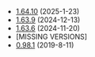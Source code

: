* [1.64.10](https://github.com/rwqfsfasxc100/DV-Version-Backups/releases/tag/Release-1.64.10) (2025-1-23)
* [1.63.9](http://github.com/rwqfsfasxc100/DV-Version-Backups/releases/tag/Release-1.63.9) (2024-12-13)
* [1.63.6](https://github.com/rwqfsfasxc100/DV-Version-Backups/releases/tag/Release-1.63.6) (2024-11-20)
* [MISSING VERSIONS]
* [0.98.1](https://github.com/rwqfsfasxc100/DV-Version-Backups/releases/tag/Release-0.98.1) (2019-8-11)
